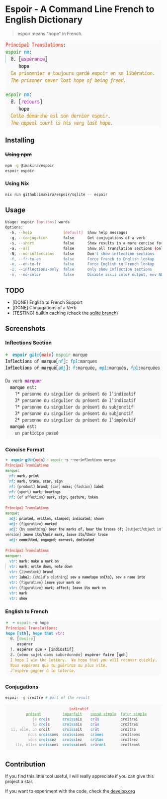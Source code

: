 # Espoir - A Command Line French to English Dictionary

> espoir means "hope" in French.  

![img](./screenshots/espoir.png)  


## Installing


### ~~Using npm~~

```bash
npm -g @imakira/espoir
espoir espoir
```


### Using Nix

```bash
nix run github:imakira/espoir/sqlite -- espoir
```


## Usage

```bash
Usage: espoir [options] words
Options: 
  -h, --help              [default]  Show help messages
  -g, --conjugation       false      Get conjugations of a verb
  -s, --short             false      Show results in a more concise format, omitting some information.
  -a, --all               false      Show all translation sections (only principal translations are shown by default)
  -N, --no-inflections    false      Don't show inflection sections
  -f, --fr-to-en          false      Force French to English lookup
  -e, --en-to-fr          false      Force English to French lookup
  -I, --inflections-only  false      Only show inflection sections
  -n, --no-color          false      Disable ascii color output, env NO_COLOR is also supported
```


## TODO 

-   [DONE] English to French Support
-   [DONE] Conjugations of a Verb
-   [TESTING] builtin caching (check the [sqlite branch](https://github.com/imakira/espoir/tree/sqlite))


## Screenshots


### Inflections Section

![img](screenshots/inflections.png)  


### Concise Format

![img](screenshots/concise.png)  


### English to French

![img](screenshots/en-to-fr.png)  


### Conjugations

```bash
espoir -g croître # part of the result
```

![img](screenshots/conjugations.png)  


## Contribution

If you find this little tool useful, I will really appreciate if you can give this project a star.  

If you want to experiment with the code, check the [develop.org](https://github.com/imakira/espoir/blob/main/develop.org)
